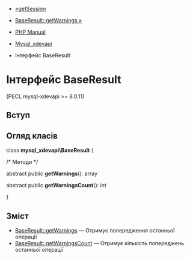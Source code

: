 - [«getSession](function.mysql-xdevapi-getsession.md)
- [BaseResult::getWarnings »](mysql-xdevapi-baseresult.getwarnings.md)

- [PHP Manual](index.md)
- [Mysql_xdevapi](book.mysql-xdevapi.md)
- Інтерфейс BaseResult

# Інтерфейс BaseResult

(PECL mysql-xdevapi \>= 8.0.11)

## Вступ

## Огляд класів

class **mysql_xdevapi\BaseResult** {

/\* Методи \*/

abstract public **getWarnings**(): array

abstract public **getWarningsCount**(): int

}

## Зміст

- [BaseResult::getWarnings](mysql-xdevapi-baseresult.getwarnings.md)
— Отримує попередження останньої операції
- [BaseResult::getWarningsCount](mysql-xdevapi-baseresult.getwarningscount.md)
— Отримує кількість попереджень останньої операції
